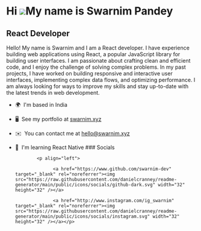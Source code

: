 Hi ![](https://user-images.githubusercontent.com/18350557/176309783-0785949b-9127-417c-8b55-ab5a4333674e.gif)My name is Swarnim Pandey
======================================================================================================================================

React Developer
---------------

Hello! My name is Swarnim and I am a React developer. I have experience building web applications using React, a popular JavaScript library for building user interfaces. I am passionate about crafting clean and efficient code, and I enjoy the challenge of solving complex problems. In my past projects, I have worked on building responsive and interactive user interfaces, implementing complex data flows, and optimizing performance. I am always looking for ways to improve my skills and stay up-to-date with the latest trends in web development.

*   🌍  I'm based in India
*   🖥️  See my portfolio at [swarnim.xyz](http://swarnim.xyz)
*   ✉️  You can contact me at [hello@swarnim.xyz](mailto:hello@swarnim.xyz)
*   🧠  I'm learning React Native
                  ### Socials
                  
                  
                <p align="left">
                          
                      <a href="https://www.github.com/swarnim-dev" target="_blank" rel="noreferrer"><img src="https://raw.githubusercontent.com/danielcranney/readme-generator/main/public/icons/socials/github-dark.svg" width="32" height="32" /></a>
                          
                      <a href="http://www.instagram.com/ig_swarnim" target="_blank" rel="noreferrer"><img src="https://raw.githubusercontent.com/danielcranney/readme-generator/main/public/icons/socials/instagram.svg" width="32" height="32" /></a></p>
